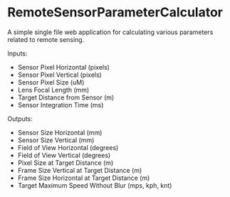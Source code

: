 # RemoteSensorParameterCalculator
A simple single file web application for calculating various parameters related to remote sensing.

Inputs:
- Sensor Pixel Horizontal (pixels)
- Sensor Pixel Vertical (pixels)
- Sensor Pixel Size (uM)
- Lens Focal Length (mm)
- Target Distance from Sensor (m)
- Sensor Integration Time (ms)

Outputs:

- Sensor Size Horizontal (mm)
- Sensor Size Vertical (mm)
- Field of View Horizontal (degrees)
- Field of View Vertical (degrees)
- Pixel Size at Target Distance (m)
- Frame Size Vertical at Target Distance (m)
- Frame Size Horizontal at Target Distance (m)
- Target Maximum Speed Without Blur (mps, kph, knt)
